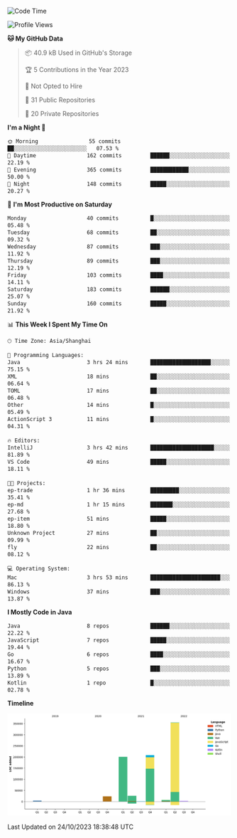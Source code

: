 <!--START_SECTION:waka-->
![Code Time](http://img.shields.io/badge/Code%20Time-2%2C112%20hrs%2014%20mins-blue)

![Profile Views](http://img.shields.io/badge/Profile%20Views-0-blue)

**🐱 My GitHub Data** 

> 📦 40.9 kB Used in GitHub's Storage 
 > 
> 🏆 5 Contributions in the Year 2023
 > 
> 🚫 Not Opted to Hire
 > 
> 📜 31 Public Repositories 
 > 
> 🔑 20 Private Repositories 
 > 
**I'm a Night 🦉** 

```text
🌞 Morning                55 commits          ██░░░░░░░░░░░░░░░░░░░░░░░   07.53 % 
🌆 Daytime                162 commits         ██████░░░░░░░░░░░░░░░░░░░   22.19 % 
🌃 Evening                365 commits         ████████████░░░░░░░░░░░░░   50.00 % 
🌙 Night                  148 commits         █████░░░░░░░░░░░░░░░░░░░░   20.27 % 
```
📅 **I'm Most Productive on Saturday** 

```text
Monday                   40 commits          █░░░░░░░░░░░░░░░░░░░░░░░░   05.48 % 
Tuesday                  68 commits          ██░░░░░░░░░░░░░░░░░░░░░░░   09.32 % 
Wednesday                87 commits          ███░░░░░░░░░░░░░░░░░░░░░░   11.92 % 
Thursday                 89 commits          ███░░░░░░░░░░░░░░░░░░░░░░   12.19 % 
Friday                   103 commits         ████░░░░░░░░░░░░░░░░░░░░░   14.11 % 
Saturday                 183 commits         ██████░░░░░░░░░░░░░░░░░░░   25.07 % 
Sunday                   160 commits         █████░░░░░░░░░░░░░░░░░░░░   21.92 % 
```


📊 **This Week I Spent My Time On** 

```text
🕑︎ Time Zone: Asia/Shanghai

💬 Programming Languages: 
Java                     3 hrs 24 mins       ███████████████████░░░░░░   75.15 % 
XML                      18 mins             ██░░░░░░░░░░░░░░░░░░░░░░░   06.64 % 
TOML                     17 mins             ██░░░░░░░░░░░░░░░░░░░░░░░   06.48 % 
Other                    14 mins             █░░░░░░░░░░░░░░░░░░░░░░░░   05.49 % 
ActionScript 3           11 mins             █░░░░░░░░░░░░░░░░░░░░░░░░   04.31 % 

🔥 Editors: 
IntelliJ                 3 hrs 42 mins       ████████████████████░░░░░   81.89 % 
VS Code                  49 mins             █████░░░░░░░░░░░░░░░░░░░░   18.11 % 

🐱‍💻 Projects: 
ep-trade                 1 hr 36 mins        █████████░░░░░░░░░░░░░░░░   35.41 % 
ep-md                    1 hr 15 mins        ███████░░░░░░░░░░░░░░░░░░   27.68 % 
ep-item                  51 mins             █████░░░░░░░░░░░░░░░░░░░░   18.80 % 
Unknown Project          27 mins             ██░░░░░░░░░░░░░░░░░░░░░░░   09.99 % 
fly                      22 mins             ██░░░░░░░░░░░░░░░░░░░░░░░   08.12 % 

💻 Operating System: 
Mac                      3 hrs 53 mins       ██████████████████████░░░   86.13 % 
Windows                  37 mins             ███░░░░░░░░░░░░░░░░░░░░░░   13.87 % 
```

**I Mostly Code in Java** 

```text
Java                     8 repos             ██████░░░░░░░░░░░░░░░░░░░   22.22 % 
JavaScript               7 repos             █████░░░░░░░░░░░░░░░░░░░░   19.44 % 
Go                       6 repos             ████░░░░░░░░░░░░░░░░░░░░░   16.67 % 
Python                   5 repos             ███░░░░░░░░░░░░░░░░░░░░░░   13.89 % 
Kotlin                   1 repo              █░░░░░░░░░░░░░░░░░░░░░░░░   02.78 % 
```



**Timeline**

![Lines of Code chart](https://raw.githubusercontent.com/youtiaoguagua/youtiaoguagua/master/assets/bar_graph.png)


 Last Updated on 24/10/2023 18:38:48 UTC
<!--END_SECTION:waka-->